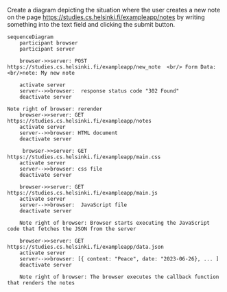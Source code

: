 Create a  diagram depicting the situation where the user creates a new note on the page https://studies.cs.helsinki.fi/exampleapp/notes by writing something into the text field and clicking the submit button.

```mermaid
sequenceDiagram
    participant browser
    participant server

    browser->>server: POST https://studies.cs.helsinki.fi/exampleapp/new_note  <br/> Form Data: <br/>note: My new note

    activate server
    server-->>browser:  response status code "302 Found"
    deactivate server
  
Note right of browser: rerender
    browser->>server: GET https://studies.cs.helsinki.fi/exampleapp/notes
    activate server
    server-->>browser: HTML document
    deactivate server

     browser->>server: GET https://studies.cs.helsinki.fi/exampleapp/main.css
    activate server
    server-->>browser: css file
    deactivate server

    browser->>server: GET https://studies.cs.helsinki.fi/exampleapp/main.js
    activate server
    server-->>browser:  JavaScript file
    deactivate server

    Note right of browser: Browser starts executing the JavaScript code that fetches the JSON from the server

    browser->>server: GET https://studies.cs.helsinki.fi/exampleapp/data.json
    activate server
    server-->>browser: [{ content: "Peace", date: "2023-06-26}, ... ]
    deactivate server

    Note right of browser: The browser executes the callback function that renders the notes
```